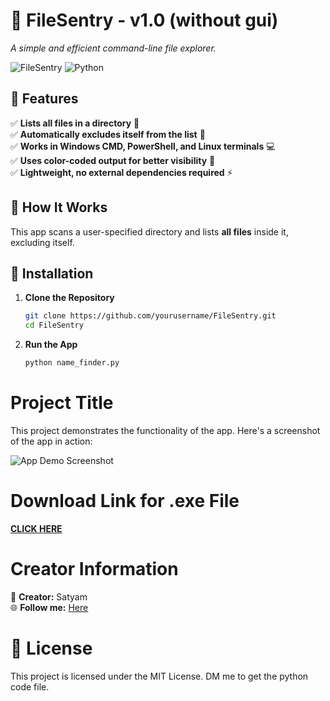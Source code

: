 # 🚀 FileSentry - v1.0 (without gui)
_A simple and efficient command-line file explorer._  

![FileSentry](https://img.shields.io/badge/Version-1.0-blue) ![Python](https://img.shields.io/badge/Python-3.8%2B-brightgreen)  

## 📌 Features  
✅ **Lists all files in a directory** 📂  
✅ **Automatically excludes itself from the list** 🚫  
✅ **Works in Windows CMD, PowerShell, and Linux terminals** 💻  
✅ **Uses color-coded output for better visibility** 🎨  
✅ **Lightweight, no external dependencies required** ⚡  


## 📜 How It Works  
This app scans a user-specified directory and lists **all files** inside it, excluding itself.  


## 🔧 Installation  
1. **Clone the Repository**  
   ```sh
   git clone https://github.com/yourusername/FileSentry.git
   cd FileSentry

2. **Run the App**
    ```sh
   python name_finder.py

# Project Title

This project demonstrates the functionality of the app. Here's a screenshot of the app in action:

![App Demo Screenshot](Demo.png)

# Download Link for .exe File

[**CLICK HERE**](https://www.mediafire.com/file/mxq32seydofamad/name_finder.exe/file)

# Creator Information


📌 **Creator:** Satyam    
🌐 **Follow me:** [Here](https://tinyurl.com/hero-hu)

# 📝 License
This project is licensed under the MIT License.
DM me to get the python code file.

